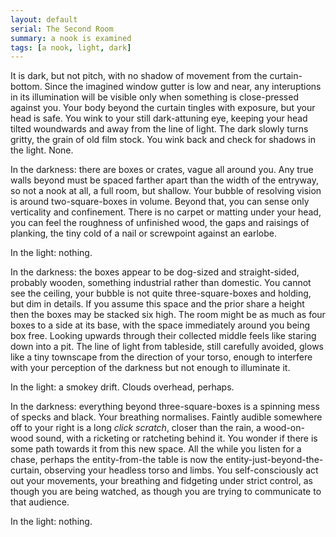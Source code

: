 ```yaml
---
layout: default
serial: The Second Room
summary: a nook is examined
tags: [a nook, light, dark]
---
```


It is dark, but not pitch, with no shadow of movement from the curtain-bottom. Since the imagined window gutter is low and near, any interuptions in its illumination will be visible only when something is close-pressed against you. Your body beyond the curtain tingles with exposure, but your head is safe. You wink to your still dark-attuning eye, keeping your head tilted woundwards and away from the line of light. The dark slowly turns gritty, the grain of old film stock.  You wink back and check for shadows in the light.  None.

In the darkness: there are boxes or crates, vague all around you. Any true walls beyond must be spaced farther apart than the width of the entryway, so not a nook at all, a full room, but shallow.  Your bubble of resolving vision is around two-square-boxes in volume.  Beyond that, you can sense only verticality and confinement.  There is no carpet or matting under your head, you can feel the roughness of unfinished wood, the gaps and raisings of planking, the tiny cold of a nail or screwpoint against an earlobe.

In the light: nothing.

In the darkness: the boxes appear to be dog-sized and straight-sided, probably wooden, something industrial rather than domestic. You cannot see the ceiling, your bubble is not quite three-square-boxes and holding, but dim in details.  If you assume this space and the prior share a height then the boxes may be stacked six high. The room might be as much as four boxes to a side at its base, with the space immediately around you being box free. Looking upwards through their collected middle feels like staring down into a pit.  The line of light from tableside, still carefully avoided, glows like a tiny townscape from the direction of your torso, enough to interfere with your perception of the darkness but not enough to illuminate it.

In the light: a smokey drift.  Clouds overhead, perhaps.

In the darkness: everything beyond three-square-boxes is a spinning mess of specks and black. Your breathing normalises. Faintly audible somewhere off to your right is a long _click scratch_, closer than the rain, a wood-on-wood sound, with a ricketing or ratcheting behind it.  You wonder if there is some path towards it from this new space. All the while you listen for a chase, perhaps the entity-from-the table is now the entity-just-beyond-the-curtain, observing your headless torso and limbs.  You self-consciously act out your movements, your breathing and fidgeting under strict control, as though you are being watched, as though you are trying to communicate to that audience.

In the light: nothing.
